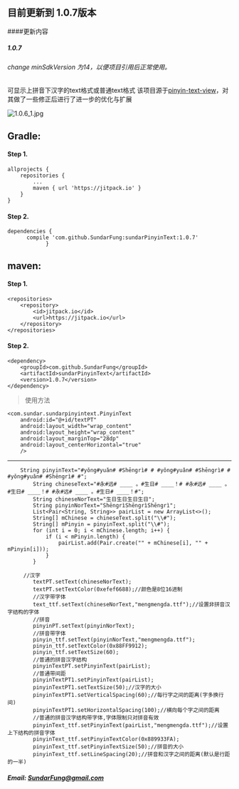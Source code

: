 
## 目前更新到 1.0.7版本

####更新内容

##### 1.0.7
######     change minSdkVersion 为14，以便项目引用后正常使用。

可显示上拼音下汉字的text格式或普通text格式 该项目源于[pinyin-text-view](https://github.com/titanseason/pinyin-text-view)，对其做了一些修正后进行了进一步的优化与扩展


![1.0.6_1.jpg](http://upload-images.jianshu.io/upload_images/4905074-52608f6c5de9b05c.jpg?imageMogr2/auto-orient/strip%7CimageView2/2/w/600)


## Gradle:

#### Step 1.
```
allprojects {
	repositories {
		...
		maven { url 'https://jitpack.io' }
	}
}
```
#### Step 2.
```
dependencies {
      compile 'com.github.SundarFung:sundarPinyinText:1.0.7'
            }
```
## maven:

#### Step 1.

```
<repositories>
	<repository>
	    <id>jitpack.io</id>
	    <url>https://jitpack.io</url>
	</repository>
</repositories>
```
#### Step 2.

```
<dependency>
    <groupId>com.github.SundarFung</groupId>
    <artifactId>sundarPinyinText</artifactId>
    <version>1.0.7</version>
</dependency>
```

> 使用方法

 	<com.sundar.sundarpinyintext.PinyinText
        android:id="@+id/textPT"
        android:layout_width="wrap_content"
        android:layout_height="wrap_content"
        android:layout_marginTop="28dp"
        android:layout_centerHorizontal="true"
        />
	
***
```
   	String pinyinText="#yǒng#yuǎn# #Shēngrì# # #yǒng#yuǎn# #Shēngrì# # #yǒng#yuǎn# #Shēngrì# #";
        String chineseText="#永#远# ____ 。#生日# ____！# #永#远# ____ 。#生日# ____！# #永#远# ____ 。#生日# ____！#";
        String chineseNorText="生日生日生日生日";
        String pinyinNorText="ShēngrìShēngrìShēngrì";
        List<Pair<String, String>> pairList = new ArrayList<>();
        String[] mChinese = chineseText.split("\\#");
        String[] mPinyin = pinyinText.split("\\#");
        for (int i = 0; i < mChinese.length; i++) {
            if (i < mPinyin.length) {
                pairList.add(Pair.create("" + mChinese[i], "" + mPinyin[i]));
            }
        }
```
```
   	 //汉字
        textPT.setText(chineseNorText);
        textPT.setTextColor(0xefef6688);//颜色是8位16进制
        //汉字带字体
        text_ttf.setText(chineseNorText,"mengmengda.ttf");//设置非拼音汉字结构的字体
        //拼音
        pinyinPT.setText(pinyinNorText);
        //拼音带字体
        pinyin_ttf.setText(pinyinNorText,"mengmengda.ttf");
        pinyin_ttf.setTextColor(0x88FF9912);
        pinyin_ttf.setTextSize(60);
        //普通的拼音汉字结构
        pinyinTextPT.setPinyinText(pairList);
        //普通带间距
        pinyinTextPT1.setPinyinText(pairList);
        pinyinTextPT1.setTextSize(50);//汉字的大小
        pinyinTextPT1.setVerticalSpacing(60);//每行字之间的距离(字多换行间)
        pinyinTextPT1.setHorizontalSpacing(100);//横向每个字之间的距离
        //普通的拼音汉字结构带字体,字体限制只对拼音有效
        pinyinText_ttf.setPinyinText(pairList,"mengmengda.ttf");//设置上下结构的拼音字体
        pinyinText_ttf.setPinyinTextColor(0x889933FA);
        pinyinText_ttf.setPinyinTextSize(50);//拼音的大小
        pinyinText_ttf.setLineSpacing(20);//拼音和汉字之间的距离(默认是行距的一半)
```

##### Email: SundarFung@gmail.com
